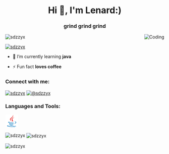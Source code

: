 <h1 align="center">Hi 👋, I'm Lenard:)</h1>
<h3 align="center">grind grind grind</h3>
<img align="right" alt="Coding" witdh="600" src="https://www.lambdatest.com/resources/images/news24.gif">

<p align="left"> <img src="https://komarev.com/ghpvc/?username=sdzzyx&label=Profile%20views&color=0e75b6&style=flat" alt="sdzzyx" /> </p>

<p align="left"> <a href="https://twitter.com/sdzzyx" target="blank"><img src="https://img.shields.io/twitter/follow/sdzzyx?logo=twitter&style=for-the-badge" alt="sdzzyx" /></a> </p>

- 🌱 I’m currently learning **java**

- ⚡ Fun fact **loves coffee**

<h3 align="left">Connect with me:</h3>
<p align="left">
<a href="https://twitter.com/sdzzyx" target="blank"><img align="center" src="https://raw.githubusercontent.com/rahuldkjain/github-profile-readme-generator/master/src/images/icons/Social/twitter.svg" alt="sdzzyx" height="30" width="40" /></a>
<a href="https://instagram.com/@sdzzyx" target="blank"><img align="center" src="https://raw.githubusercontent.com/rahuldkjain/github-profile-readme-generator/master/src/images/icons/Social/instagram.svg" alt="@sdzzyx" height="30" width="40" /></a>
</p>

<h3 align="left">Languages and Tools:</h3>
<p align="left"> <a href="https://www.java.com" target="_blank" rel="noreferrer"> <img src="https://raw.githubusercontent.com/devicons/devicon/master/icons/java/java-original.svg" alt="java" width="40" height="40"/> </a> </p>

<p><img align="left" src="https://github-readme-stats.vercel.app/api/top-langs?username=sdzzyx&show_icons=true&locale=en&layout=compact" alt="sdzzyx" /></p>

<p>&nbsp;<img align="center" src="https://github-readme-stats.vercel.app/api?username=sdzzyx&show_icons=true&locale=en" alt="sdzzyx" /></p>

<p><img align="center" src="https://github-readme-streak-stats.herokuapp.com/?user=sdzzyx&" alt="sdzzyx" /></p>
